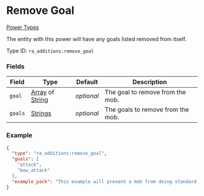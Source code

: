 # Remove Goal
[Power Types](../power_types.md)

The entity with this power will have any goals listed removed from itself.

Type ID: `ra_additions:remove_goal`
### Fields
 | Field | Type | Default | Description | 
|---|---|---|---|
 | `goal` | [Array](../data_types/array.md) of [String](../data_types/string.md) | _optional_ | The goal to remove from the mob. | 
 | `goals` | [Strings](../data_types/strings.md) | _optional_ | The goals to remove from the mob. | 

### Example
```json
{
  "type": "ra_additions:remove_goal",
  "goals": [
    "attack",
    "bow_attack"
  ],
  "example_pack": "This example will prevent a mob from doing standard attacks, and bow attacks."
}
```


